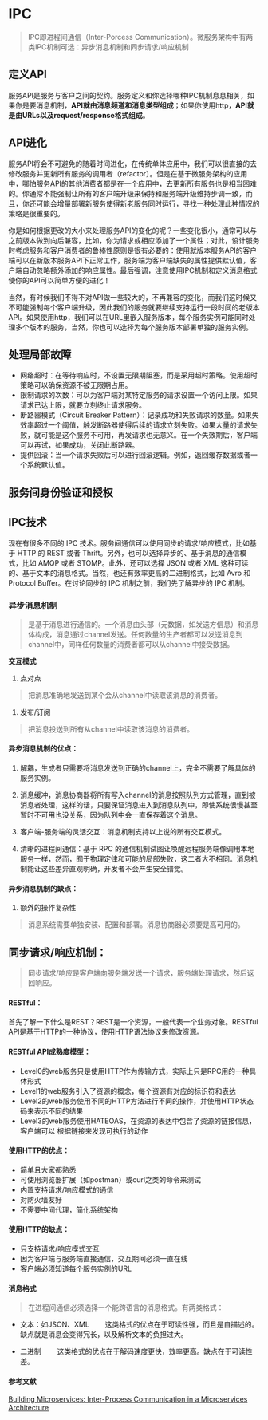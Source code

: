 # IPC

> IPC即进程间通信（Inter-Porcess Communication）。微服务架构中有两类IPC机制可选：异步消息机制和同步请求/响应机制


## 定义API

服务API是服务与客户之间的契约。服务定义和你选择哪种IPC机制息息相关，如果你是要消息机制，**API就由消息频道和消息类型组成**；如果你使用http，**API就是由URLs以及request/response格式组成**。

## API进化

服务API将会不可避免的随着时间进化，在传统单体应用中，我们可以很直接的去修改服务并更新所有服务的调用者（refactor）。但是在基于微服务架构的应用中，哪怕服务API的其他消费者都是在一个应用中，去更新所有服务也是相当困难的。你通常不能强制让所有的客户端升级来保持和服务端升级维持步调一致，而且，你还可能会增量部署新服务使得新老服务同时运行，寻找一种处理此种情况的策略是很重要的。

你是如何根据更改的大小来处理服务API的变化的呢？一些变化很小，通常可以与之前版本做到向后兼容，比如，你为请求或相应添加了一个属性；对此，设计服务时考虑服务和客户消费者的鲁棒性原则是很有必要的：使用就版本服务API的客户端可以在新版本服务API下正常工作，服务端为客户端缺失的属性提供默认值，客户端自动忽略额外添加的响应属性。最后强调，注意使用IPC机制和定义消息格式使你的API可以简单方便的进化！

当然，有时候我们不得不对API做一些较大的，不再兼容的变化，而我们这时候又不可能强制每个客户端升级，因此我们的服务就要继续支持运行一段时间的老版本API。如果使用http，我们可以在URL里嵌入服务版本，每个服务实例可能同时处理多个版本的服务，当然，你也可以选择为每个服务版本部署单独的服务实例。

## 处理局部故障

- 网络超时：在等待响应时，不设置无限期阻塞，而是采用超时策略。使用超时策略可以确保资源不被无限期占用。
- 限制请求的次数：可以为客户端对某特定服务的请求设置一个访问上限。如果请求已达上限，就要立刻终止请求服务。
- 断路器模式（Circuit Breaker Pattern）：记录成功和失败请求的数量。如果失效率超过一个阈值，触发断路器使得后续的请求立刻失败。如果大量的请求失败，就可能是这个服务不可用，再发请求也无意义。在一个失效期后，客户端可以再试，如果成功，关闭此断路器。
- 提供回滚：当一个请求失败后可以进行回滚逻辑。例如，返回缓存数据或者一个系统默认值。

## 服务间身份验证和授权

## IPC技术
现在有很多不同的 IPC 技术。服务间通信可以使用同步的请求/响应模式，比如基于 HTTP 的 REST 或者 Thrift。另外，也可以选择异步的、基于消息的通信模式，比如 AMQP 或者 STOMP。此外，还可以选择 JSON 或者 XML 这种可读的、基于文本的消息格式。当然，也还有效率更高的二进制格式，比如 Avro 和 Protocol Buffer。在讨论同步的 IPC 机制之前，我们先了解异步的 IPC 机制。

### 异步消息机制
> 是基于消息进行通信的。一个消息由头部（元数据，如发送方信息）和消息体构成，消息通过channel发送。任何数量的生产者都可以发送消息到channel中，同样任何数量的消费者都可以从channel中接受数据。

**交互模式**

1. 点对点
> 把消息准确地发送到某个会从channel中读取该消息的消费者。

1. 发布/订阅
> 把消息投送到所有从channel中读取该消息的消费者。
  

#### 异步消息机制的优点：

1. 解耦，生成者只需要将消息发送到正确的channel上，完全不需要了解具体的服务实例。

2. 消息缓冲，消息协商器将所有写入channel的消息按照队列方式管理，直到被消息者处理，这样的话，只要保证消息进入到消息队列中，即使系统很慢甚至暂时不可用也没关系，因为队列中会一直保存着这个消息。

3. 客户端-服务端的灵活交互：消息机制支持以上说的所有交互模式。

4. 清晰的进程间通信：基于 RPC 的通信机制试图让唤醒远程服务端像调用本地服务一样，然而，囿于物理定律和可能的局部失败，这二者大不相同。消息机制能让这些差异直观明确，开发者不会产生安全错觉。

#### 异步消息机制的缺点：

1. 额外的操作复杂性
> 消息系统需要单独安装、配置和部署。消息协商器必须要是高可用的。


## 同步请求/响应机制：

> 同步请求/响应是客户端向服务端发送一个请求，服务端处理请求，然后返回响应。

#### RESTful：

首先了解一下什么是REST？REST是一个资源，一般代表一个业务对象。RESTful API是基于HTTP的一种协议，使用HTTP语法协议来修改资源。

#### RESTful API成熟度模型：

- Level0的web服务只是使用HTTP作为传输方式，实际上只是RPC用的一种具体形式
- Level1的web服务引入了资源的概念，每个资源有对应的标识符和表达
- Level2的web服务使用不同的HTTP方法进行不同的操作，并使用HTTP状态码来表示不同的结果
- Level3的web服务使用HATEOAS，在资源的表达中包含了资源的链接信息，客户端可以
根据链接来发现可执行的动作

#### 使用HTTP的优点：

- 简单且大家都熟悉
- 可使用浏览器扩展（如postman）或curl之类的命令来测试
- 内置支持请求/响应模式的通信
- 对防火墙友好
- 不需要中间代理，简化系统架构

#### 使用HTTP的缺点：

- 只支持请求/响应模式交互
- 因为客户端与服务端直接通信，交互期间必须一直在线
- 客户端必须知道每个服务实例的URL

#### 消息格式
> 在进程间通信必须选择一个能跨语言的消息格式。有两类格式：

- 文本：如JSON、XML
  这类格式的优点在于可读性强，而且是自描述的。缺点就是消息会变得冗长，以及解析文本的负担过大。

- 二进制
  这类格式的优点在于解码速度更快，效率更高。缺点在于可读性差。



#### 参考文献
[Building Microservices: Inter-Process Communication in a Microservices Architecture](https://www.nginx.com/blog/building-microservices-inter-process-communication/?utm_source=introduction-to-microservices&utm_medium=blog&utm_campaign=Microservices)

